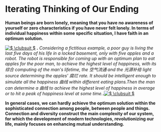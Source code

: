 # Iterating Thinking of Our Ending           
      
**Human beings are born lonely, meaning that you have no awareness of yourself or zero characteristics if you have never felt lonely. In terms of individual happiness within some specific situation, I have faith in an optimum solution.**          
       
       
<a href="https://www.codecogs.com/eqnedit.php?latex=$&space;\clubsuit&space;$" target="_blank"><img src="https://latex.codecogs.com/gif.latex?$&space;\clubsuit&space;$" title="$ \clubsuit $" /></a> **.** _Considering a fictitious example, a poor guy is living the last five days of his life in a locked basement, only with five apples and a robot. The robot is responsible for coming up with an optimum plan to eat apples for the poor man, to achieve the highest level of happiness, with its 综合 computing of the man's lifetime, the 空气流通 and the 光源补给 light source determining the apples' 腐烂 rate. It should be intelligent enough to simulate all the happiness 曲线 within different eating plans.Then the man can determine a 曲线 to achieve the highest level of happiness in average or to hit a peak of happiness level at some time._**.**<a href="https://www.codecogs.com/eqnedit.php?latex=$&space;\clubsuit&space;$" target="_blank"><img src="https://latex.codecogs.com/gif.latex?$&space;\clubsuit&space;$" title="$ \clubsuit $" /></a>             
          
**In general cases, we can hardly achieve the optimum solution within the sophisticated connection among people, between people and things. Connection and diversity construct the main complexity of our system, for which the development of modern technologies, revolutionizing our life, mainly focuses on enhancing mutual understanding.**           

